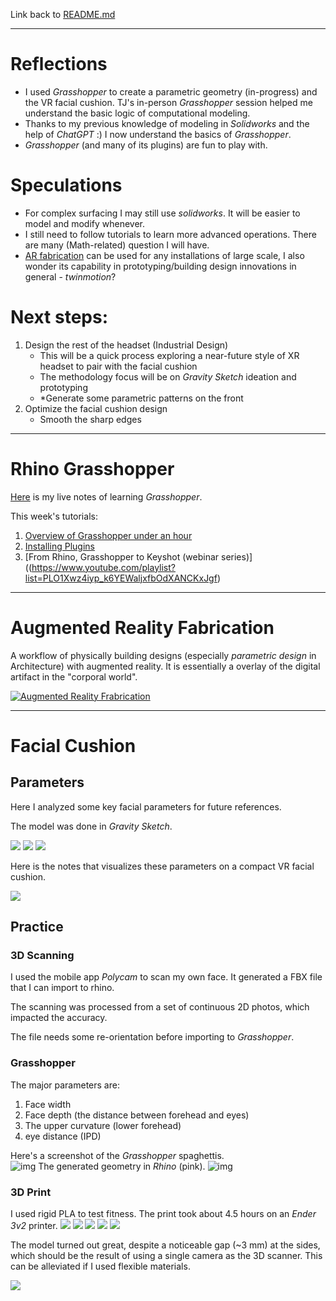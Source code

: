 Link back to [README.md](TDF-23Fall/README.md)

---
# Reflections
- I used *Grasshopper* to create a parametric geometry (in-progress) and the VR facial cushion. TJ's in-person *Grasshopper* session helped me understand the basic logic of computational modeling.
- Thanks to my previous knowledge of modeling in *Solidworks* and the help of *ChatGPT* :) I now understand the basics of *Grasshopper*. 
- *Grasshopper* (and many of its plugins) are fun to play with. 

# Speculations
- For complex surfacing I may still use *solidworks*. It will be easier to model and modify whenever. 
- I still need to follow tutorials to learn more advanced operations. There are many (Math-related) question I will have. 
- [AR fabrication](https://www.youtube.com/watch?v=xTQAeuZF74w&t=1s&pp=ygUdYXVnbWVudGVkIHJlYWxpdHkgZmFicmljYXRpb24%3D) can be used for any installations of large scale, I also wonder its capability in prototyping/building design innovations in general - *twinmotion*?

# Next steps:
1.  Design the rest of the headset (Industrial Design)
	-  This will be a quick process exploring a near-future style of XR headset to pair with the facial cushion
	- The methodology focus will be on *Gravity Sketch* ideation and prototyping
	- *Generate some parametric patterns on the front
1. Optimize the facial cushion design
	- Smooth the sharp edges

---


# Rhino Grasshopper

[Here](../projects/documents/Grasshopper.md) is my live notes of learning *Grasshopper*. 

This week's tutorials:
1. [Overview of Grasshopper under an hour](https://youtu.be/Y66bSN4QFUE)
2. [Installing Plugins](https://www.youtube.com/watch?v=vBh1UHg6ZHQ)
3. [From Rhino, Grasshopper to Keyshot (webinar series)]((https://www.youtube.com/playlist?list=PLO1Xwz4iyp_k6YEWaljxfbOdXANCKxJgf)


---

# Augmented Reality Fabrication
A workflow of physically building designs (especially *parametric design* in Architecture) with augmented reality. It is essentially a overlay of the digital artifact in the "corporal world". 

[![Augmented Reality Frabrication](https://i.ytimg.com/vi/xTQAeuZF74w/hq720.jpg?sqp=-oaymwEcCOgCEMoBSFXyq4qpAw4IARUAAIhCGAFwAcABBg==&rs=AOn4CLCwk7_dvS94hcohjqN0brGgpuUcUg)](https://www.youtube.com/watch?v=xTQAeuZF74w&t=1s&pp=ygUdYXVnbWVudGVkIHJlYWxpdHkgZmFicmljYXRpb24%3D)

---

# Facial Cushion
## Parameters
Here I analyzed some key facial parameters for future references. 

The model was done in *Gravity Sketch*.

![](../projects/sketches-and-pics/computational_design/facial_parameters/IMG_3482.jpg)
![](../projects/sketches-and-pics/computational_design/facial_parameters/IMG_3483.jpg)
![](../projects/sketches-and-pics/computational_design/facial_parameters/IMG_3484.png)

Here is the notes that visualizes these parameters on a compact VR facial cushion. 

![](../projects/sketches-and-pics/computational_design/facial_parameters/IMG_3507.jpg)


## Practice
### 3D Scanning
I used the mobile app *Polycam* to scan my own face. It generated a FBX file that I can import to rhino. 

The scanning was processed from a set of continuous 2D photos, which impacted the accuracy.  

The file needs some re-orientation before importing to *Grasshopper*. 

### Grasshopper
The major parameters are: 
1. Face width
2. Face depth (the distance between forehead and eyes)
3. The upper curvature (lower forehead)
4. eye distance (IPD)

Here's a screenshot of the *Grasshopper* spaghettis.  
![img](../projects/sketches-and-pics/computational_design/test_print_1/grasshopper_overview.png)
The generated geometry in *Rhino* (pink). 
![img](../projects/sketches-and-pics/computational_design/test_print_1/rhino_perspective.png)

### 3D Print
I used rigid PLA to test fitness. The print took about 4.5 hours on an *Ender 3v2* printer. 
![](../projects/sketches-and-pics/computational_design/test_print_1/front.jpg)
![](../projects/sketches-and-pics/computational_design/test_print_1/up.jpg)
![](../projects/sketches-and-pics/computational_design/test_print_1/side.jpg)
![](../projects/sketches-and-pics/computational_design/test_print_1/IMG_3500.jpg)
![](../projects/sketches-and-pics/computational_design/test_print_1/IMG_3501.jpg)

The model turned out great, despite a noticeable gap (~3 mm) at the sides, which should be the result of using a single camera as the 3D scanner. This can be alleviated if I used flexible materials. 

![](../projects/sketches-and-pics/computational_design/test_print_1/gap.jpg)